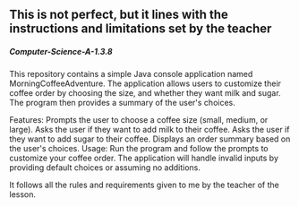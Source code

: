 
<h2>This is not perfect, but it lines with the instructions and limitations set by the teacher
</h2>



<h5>Computer-Science-A-1.3.8</h5> 
This repository contains a simple Java console application named MorningCoffeeAdventure. The application allows users to customize their coffee order by choosing the size, and whether they want milk and sugar. The program then provides a summary of the user's choices.

Features:
Prompts the user to choose a coffee size (small, medium, or large).
Asks the user if they want to add milk to their coffee.
Asks the user if they want to add sugar to their coffee.
Displays an order summary based on the user's choices.
Usage:
Run the program and follow the prompts to customize your coffee order. The application will handle invalid inputs by providing default choices or assuming no additions.



It follows all the rules and requirements given to me by the teacher of the lesson.
